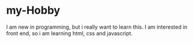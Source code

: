 # my-Hobby
I am new in programming, but i really want to learn this.
I am interested in front end, so i am learning html, css and javascript.
